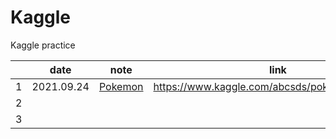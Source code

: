 # Kaggle
Kaggle practice


|   |    date    | note  |                     link                    |
|---|:----------:|------|-------------------------------------------|
| 1 | 2021.09.24 | [Pokemon](Pokemon/)     | https://www.kaggle.com/abcsds/pokemon/version/2|
| 2 |  |                 |  |
| 3 |            |               |                                             |
